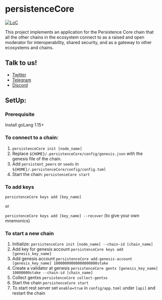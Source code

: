 # persistenceCore

[![LoC](https://tokei.rs/b1/github/persistenceOne/persistenceCore)](https://github.com/persistenceOne/persistenceCore)

This project implements an application for the Persistence Core chain that all the other chains in the ecosystem connect to as a raised and open moderator for interoperability, shared security, and as a gateway to other ecosystems and chains.

## Talk to us!
*   [Twitter](https://twitter.com/PersistenceOne)
*   [Telegram](https://t.me/PersistenceOneChat)
*   [Discord](https://discord.com/channels/796174129077813248)

## SetUp:

### Prerequisite

Install goLang 1.15+

### To connect to a chain:

1. `persistenceCore init [node_name]`
2. Replace `${HOME}/.persistenceCore/config/genesis.json` with the genesis file of the chain.
3. Add `persistent_peers` or `seeds` in `${HOME}/.persistenceCore/config/config.toml`
4. Start the chain: `persistenceCore start`

### To add keys

`persistenceCore keys add [key_name]`

or

`persistenceCore keys add [key_name] --recover` (to give your own mnemonics)

### To start a new chain
1. Initialize: `persistenceCore init [node_name] --chain-id [chain_name]`
2. Add key for genesis account `persistenceCore keys add [genesis_key_name]`
3. Add genesis account `persistenceCore add-genesis-account [genesis_key_name] 10000000000000000000stake`
4. Create a validator at genesis `persistenceCore gentx [genesis_key_name] 10000000stake --chain-id [chain_name]`
5. Collect gentxs `persistenceCore collect-gentxs`
6. Start the chain `persistenceCore start`
7. To start rest server set `enable=true` in `config/app.toml` under `[api]` and restart the chain
